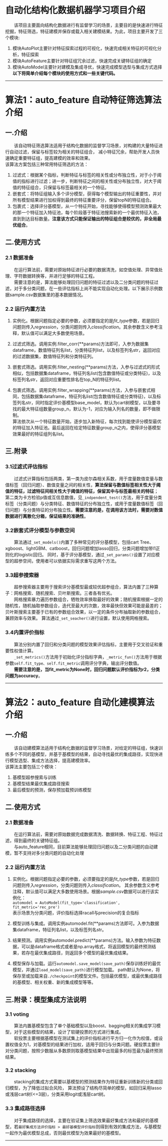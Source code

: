 
# 自动化结构化数据机器学习项目介绍
&emsp;&emsp;该项目主要面向结构化数据进行有监督学习的场景，主要目的是快速进行特征挖掘，特征筛选，特征建模并保存或载入相关建模结果。为此，项目主要开发了三个模块:
1. 模块AutoPlot主要针对特征探索过程的可视化，快速完成相关特征的可视化分析，特征探索
2. 模块AutoFeature主要针对特征组冗余过滤，快速完成关键特征组的确定
3. 模块AutoModel主要针对建模及集成寻优，快速完成模型选型与集成方式选择  
**以下将简单介绍每个模块的使用方式和一些关键代码。**

-----

# 算法1：auto_feature 自动特征筛选算法介绍
## 一.介绍
&emsp;&emsp;该自动特征筛选算法适用于结构化数据的监督学习场景，对构建的大量特征进行自动过滤，保留与标签较为相关的特征组合， 
减小特征冗余，帮助开发人员快速确定重要特征组，提高建模的效率和效果。  
该算法方案包括三种常用特征筛选的方法：
1. 过滤式：根据某个指标，判断特征与标签的相关性或分布独立性，对于小于阈值的指标进行过滤；进一步，判断特征之间的相关性或分布独立性，对大于阈值的特征组合，只保留与标签最相关的一个特征。  
2. 嵌套式：将特征组输入多个评分模型，获得每个模型输出的特征重要性，并对所有模型结果进行加权得到最终的特征重要评分，保留topN的特征组合。  
3. 包裹式：选择评分基模型，从一个特征开始，寻找能够使得模型预测效果最大的那一个特征加入特征池，每个阶段基于特征池搜索新的一个最优特征入池，直到到达目标数量。**注意该方式只能保证输出的特征组合是较优的，非全局最优组合**。

## 二.使用方式
### 2.1 数据准备
&emsp;&emsp;在运行算法前，需要对原始特征进行必要的数据清洗，如空值处理、异常值处理、字符数据转换等，并进行足够的特征工程。  
&emsp;&emsp;需要注意的是，算法能够处理回归问题的特征过滤以及二分类问题的特征过滤，对于多分类问题，在一些评估指标上尚不能实现自动化处理。以下展示示例数据sample.csv数据集里的基本数据情况。
   
### 2.2 运行内置方法

1. 实例化。根据问题指定必要的参数，必须要指定的是*fit_type*参数，若是回归问题则传入*regression*，分类问题则传入*classification*。其余参数含义参考注释，默认值可以满足大多数使用场景。

2. 过滤式筛选。调用实例.filter_corr(**params)方法即可，入参为数据集dataframe，数值特征列名list，分类特征列list，以及标签列名str，返回对应的过滤数据集，数值特征列和分类特征列。  

3. 嵌套式筛选。调用实例.filter_nesting(**params)方法，入参与过滤式的形式相似，包括数据集dataframe，特征列名list(包含数值特征或分类特征)，以及标签列名str，返回对应重要性排名在top_N的特征列list。  
    
4. 包裹式筛选。调用实例.filter_wrapping(**params)方法，入参与嵌套式相同，包括数据集dataframe，特征列名list(包含数值特征或分类特征)，以及标签列名str，同时指定评价基模型base_model，默认为cart树模型，以及要寻找的最大特征组数量group_n，默认为-1，对应为输入列名的数量，即不做限制。  
算法依次从一个特征数量开始，逐步加入新特征，每次找到能使评分模型最优的特征加入特征池。最后返回在给定特征数量group_n之内，使得评分基模型效果最好的特征组列名list。  


## 三.附录
### 3.1过滤式评估指标
&emsp;&emsp;过滤式计算指标包括两类，第一类为皮尔森相关系数，用于度量数值变量与数值标签（回归问题）、数值变量之间的相关性，**算法保留与数值标签相关性大于阈值的特征，过滤特征间相关性大于阈值的特征，保留其中与标签最相关的特征**；
第二类为卡方检验p值或互信息数值，见`_indpendent_test()`方法，用于度量分类标签（分类问题）与分类特征、数值特征的分布独立性，或用于度量数值标签（回归问题）与分类特征的分布独立性。**需要注意的是，在调用该方法时，需要对数值数据进行离散化分箱，保证结果的准确性**。


### 3.2嵌套式评分模型与参数空间
&emsp;&emsp;算法通过`_set_models()`内置了多种常见的评分基模型，包括cart Tree、xgboost、lightGBM、catboost，回归问题增加lasso回归，分类问题增加带l1正则化的logistic回归。
同时，基于评分基模型，通过`_set_params()`设置了对应模型的超参空间，使用者可以依据实际需求重写这两个方法。

### 3.3超参搜索器
&emsp;&emsp;超参搜索器主要用于搜索评分基模型最或较优超参组合，算法内置了三种算子：网格搜索、随机搜索、贝叶斯搜索。三者各有优劣。  
&emsp;&emsp;网格搜索暴力遍历参数组合，牺牲效率换取最好的效果；随机搜索根据一定的随机性，随机抽取参数组合，迭代至最大的次数，效率最快但效果可能是最差的；贝叶斯搜索主要基于已有的参数组合效果，以一定的条件分布抽取新的参数组合，兼顾效率与效果。
算法通过`_set_seacher()`进行设置，默认使用网格搜索。

### 3.4内置评价指标
&emsp;&emsp;算法分别内置了回归和分类问题的模型效果评估指标，主要用于交叉验证和重要性权值计算。  
&emsp;&emsp;`_set_metrics()`方法用于初始化评分指标字典，`_metric_fun()`方法用于根据参数`self.fit_type、self.fit_metric`调用评分字典，输出评分数值。  
&emsp;&emsp;**需要注意的是，当fit_metric为None时，回归问题默认评价指标为r2，分类问题为accuracy**。

----

# 算法2：auto_feature 自动化建模算法介绍
## 一.介绍
&emsp;&emsp;该自动建模算法适用于结构化数据的监督学习场景，对给定的特征组，快速训练多个不同的基模型，并基于基模型的结果，自动寻找最优的集成路径，实现快进行模型选型、集成方法选择，提高建模效率。  
该算法主要包括三个模块：
1. 基模型超参搜索与训练  
2. 基模型结果最优集成路径搜索  
3. 最后模型的预测，保存预加载预训练模型

## 二.使用方式

### 2.1 数据准备
&emsp;&emsp;在运行算法前，需要对原始数据完成数据清洗、数据转换、特征工程、特征过滤，得到最终的关键特征组。  
&emsp;&emsp;与auto_feature相同，目前算法能够处理回归问题以及二分类问题的自动建模，暂不支持对多分类问题的自动化处理

### 2.2 运行内置方法
1. 实例化。根据问题指定必要的参数，必须要指定的是*fit_type*参数，若是回归问题则传入*regression*，分类问题则传入*classification*。
其余参数含义参考注释，默认值可以满足大多数使用场景。根据*sample.csv*数据可以进行该实例化：  
`automodel = AutoModel(fit_type='classification', fit_metric='rec_pre')`  
表示场景为分类问题，评价指标选择racall与precision的复合指标

2. 模型训练与集成。调用实例automodel.fit(**params)方法即可。入参为数据集dataframe，特征列名list，以及标签列名str。

3. 结果预测。调用实例automodel.predict(**params)方法。输入参数为特征数据，可以是dataframe格式或者是np.array格式，将返回模型的最终预测结果，若存在最优集成路径，则返回多个模型的最优集成结果。

4. 模型保存与加载。运行`automodel.save_model(save_path)`保存训练好的最优模型，并通过`load_model(save_path)`进行模型加载。
path默认为None，将保存至或加载来自`./checkpoint`的模型文件。包括最优模型，或最优集成路径的基模型、相关权重、新的集成模型等等。

## 三.附录：模型集成方法说明
### 3.1 voting
&emsp;&emsp;算法内置基模型包含了单个基础模型以及boost、bagging相关的集成学习模型，对于这些模型的结果，设计了软硬投票的方式进行集成。  
&emsp;&emsp;软投票主要根据基模型在测试集上的评价指标进行平方归一化作为权值，或设置权值全为1，对基模型的结果进行加权，适用于回归与分类问题。硬投票主要针对分类问题，按照少数服从多数原则取基模型结果中出现最多的标签最为最终预测结果。

### 3.2 stacking
&emsp;&emsp;stacking的集成方式需要以基模型的预测结果作为特征重新训练新的分类或回归模型，为了降低过拟合风险，
算法预设了结构尽简单的模型，如回归采用lasso或浅层cart树(<=3层)，分类采用logit或浅层cart树。

### 3.3 集成路径选择
&emsp;&emsp;对于集成路径的选择，主要在验证集上筛选效果最好集成方法和最好的基模型，若`最好集成方法评价指标 > 最好基模型评价指标`则得到有效的集成方法，与基模型一起作为最优模型总成，否则最优模型为效果最好的基模型。

---